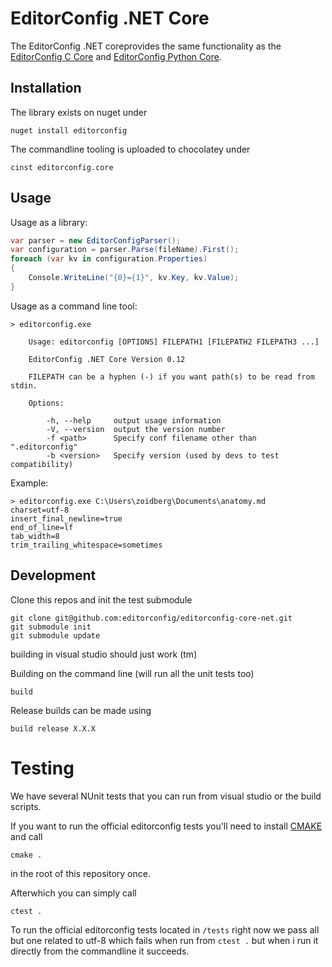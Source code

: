# EditorConfig .NET Core

The EditorConfig .NET coreprovides the same functionality as the
[EditorConfig C Core][] and [EditorConfig Python Core][].

## Installation

The library exists on nuget under 

```
nuget install editorconfig
```

The commandline tooling is uploaded to chocolatey under

```
cinst editorconfig.core
```

## Usage

Usage as a library:

```csharp
var parser = new EditorConfigParser();
var configuration = parser.Parse(fileName).First();
foreach (var kv in configuration.Properties)
{
    Console.WriteLine("{0}={1}", kv.Key, kv.Value);
}
```

Usage as a command line tool:

```
> editorconfig.exe

    Usage: editorconfig [OPTIONS] FILEPATH1 [FILEPATH2 FILEPATH3 ...]

    EditorConfig .NET Core Version 0.12

    FILEPATH can be a hyphen (-) if you want path(s) to be read from stdin.

    Options:

        -h, --help     output usage information
        -V, --version  output the version number
        -f <path>      Specify conf filename other than ".editorconfig"
        -b <version>   Specify version (used by devs to test compatibility)
```

Example:

    > editorconfig.exe C:\Users\zoidberg\Documents\anatomy.md
    charset=utf-8
    insert_final_newline=true
    end_of_line=lf
    tab_width=8
    trim_trailing_whitespace=sometimes


## Development

Clone this repos and init the test submodule
```
git clone git@github.com:editorconfig/editorconfig-core-net.git
git submodule init
git submodule update
```

building in visual studio should just work (tm)

Building on the command line (will run all the unit tests too)

```
build
```

Release builds can be made using

```
build release X.X.X
```

# Testing

We have several NUnit tests that you can run from visual studio or the build scripts. 

If you want to run the official editorconfig tests you'll need to install [CMAKE](http://www.cmake.org) and call

```
cmake .
```

in the root of this repository once.

Afterwhich you can simply call 

```
ctest .
```

To run the official editorconfig tests located in `/tests` right now we pass all but one related to utf-8 which fails 
when run from `ctest .` but when i run it directly from the commandline it succeeds.

[EditorConfig C Core]: https://github.com/editorconfig/editorconfig-core
[EditorConfig Python Core]: https://github.com/editorconfig/editorconfig-core-py
[cmake]: http://www.cmake.org
